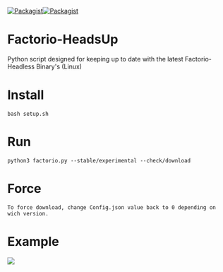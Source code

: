 [![Packagist](https://img.shields.io/badge/game-Factorio-orange.svg)]()[![Packagist](https://img.shields.io/packagist/l/doctrine/orm.svg)]()



# Factorio-HeadsUp
Python script designed for keeping up to date with the latest Factorio-Headless Binary's (Linux)


# Install
    bash setup.sh

# Run
    python3 factorio.py --stable/experimental --check/download
    
# Force
    To force download, change Config.json value back to 0 depending on wich version. 
    
# Example

<img src='https://ts3.ezcheats.co.uk/factorio.gif'></img>
